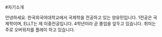 #자기소개

안녕하세요. 한국외국어대학교에서 국제학을 전공하고 있는 양유민입니다. 
1전공은 국제학이며, ELLT는 제 이중전공입니다. 
4학년이라 곧 졸업을 앞두고 있습니다. 
취미는 주로 오버워치를 플레이 하고 있습니다. 
